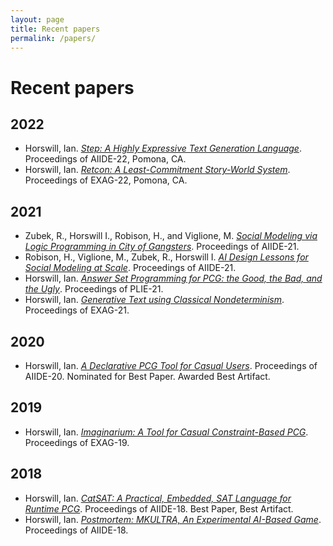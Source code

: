 ```yaml
---
layout: page
title: Recent papers
permalink: /papers/
---
```


# Recent papers

## 2022
- Horswill, Ian.  *[Step: A Highly Expressive Text Generation Language](Papers/AIIDE-22-Step.pdf)*. Proceedings of AIIDE-22, Pomona, CA.
- Horswill, Ian.  *[Retcon: A Least-Commitment Story-World System](Papers/EXAG%2022-Retcon.pdf)*. Proceedings of EXAG-22, Pomona, CA.

## 2021
- Zubek, R., Horswill I., Robison, H., and Viglione, M. *[Social Modeling via Logic Programming in City of Gangsters](Papers/AIIDE-21-CoG.pdf)*.  Proceedings of AIIDE-21.
- Robison, H., Viglione, M., Zubek, R., Horswill I. *[AI Design Lessons for Social Modeling at Scale](Papers/AIIDE-21-CoG.pdf)*.  Proceedings of AIIDE-21.
- Horswill, Ian.  *[Answer Set Programming for PCG: the Good, the Bad, and the Ugly](Papers/plie21-asp-critique.pdf)*.  Proceedings of PLIE-21.
- Horswill, Ian. *[Generative Text using Classical Nondeterminism](Papers/EXAG-21-Step.pdf)*.  Proceedings of EXAG-21.

## 2020
- Horswill, Ian.  *[A Declarative PCG Tool for Casual Users](Papers/AIIDE-20-Imaginarium.pdf)*.  Proceedings of AIIDE-20.  Nominated for Best Paper.  Awarded Best Artifact.

## 2019
- Horswill, Ian. *[Imaginarium: A Tool for Casual Constraint-Based PCG](Papers/EXAG-19-Imaginarium.pdf)*.  Proceedings of EXAG-19.

## 2018
- Horswill, Ian. *[CatSAT: A Practical, Embedded, SAT Language for Runtime PCG](Papers/AIIDE-18-CatSAT.pdf)*.  Proceedings of AIIDE-18.  Best Paper, Best Artifact.
- Horswill, Ian. *[Postmortem: MKULTRA, An Experimental AI-Based Game](Papers/AIIDE-18-MKULTRA.pdf)*.  Proceedings of AIIDE-18.
